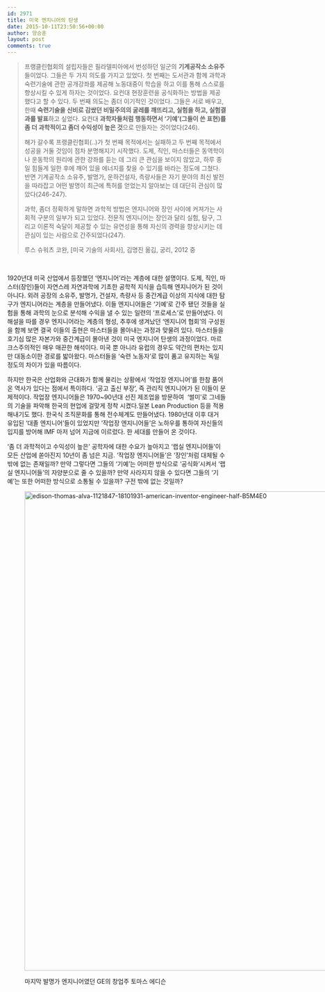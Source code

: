 ```yaml
---
id: 2971
title: 미국 엔지니어의 탄생
date: 2015-10-11T23:50:56+00:00
author: 양승훈
layout: post
comments: true
---
```

> 프랭클린협회의 설립자들은 필라델피아에서 번성하던 일군의 **기계공작소 소유주**들이었다. 그들은 두 가지 의도를 가지고 있었다. 첫 번째는 도서관과 함께 과학과 숙련기술에 관한 공개강좌를 제공해 노동대중이 학습을 하고 이를 통해 스스로를 향상시킬 수 있게 하자는 것이었다. 요컨대 현장훈련을 공식화하는 방법을 제공했다고 할 수 있다. 두 번째 의도는 좀더 이기적인 것이었다. 그들은 서로 배우고, 한때 **숙련기술을 신비로 감쌌던 비밀주의의 굴레를 깨뜨리고, 실험을 하고, 실험결과를 발표**하고 싶었다. 요컨대 **과학자들처럼 행동하면서 ‘기예’(그들이 쓴 표현)를 좀 더 과학적이고 좀더 수익성이 높은 것**으로 만들자는 것이었다(246).
> 
> 해가 갈수록 프랭클린협회(..)가 첫 번째 목적에서는 실패하고 두 번째 목적에서 성공을 거둘 것임이 점차 분명해지기 시작했다. 도제, 직인, 마스터들은 동역학이나 운동학의 원리에 관한 강좌를 듣는 데 그리 큰 관심을 보이지 않았고, 하루 종일 힘들게 일한 후에 깨어 있을 에너지를 찾을 수 있기를 바라는 정도에 그쳤다. 반면 기계공작소 소유주, 발명가, 운하건설자, 측량사들은 자기 분야의 최신 발전을 따라잡고 어떤 발명이 최근에 특허를 얻었는지 알아보는 데 대단히 관심이 많았다(246-247).
> 
> 과학, 좀더 정확하게 말하면 과학적 방법은 엔지니어와 장인 사이에 커져가는 사회적 구분의 일부가 되고 있었다. 전문직 엔지니어는 장인과 달리 실험, 탐구, 그리고 이론적 숙달이 제공할 수 있는 유연성을 통해 자신의 경력을 향상시키는 데 관심이 있는 사람으로 간주되었다(247).
> 
> 루스 슈워츠 코완, [미국 기술의 사회사], 김명진 옮김, 궁리, 2012 중

&nbsp;

1920년대 미국 산업에서 등장했던 &#8216;엔지니어&#8217;라는 계층에 대한 설명이다. 도제, 직인, 마스터(장인)들이 자연스레 자연과학에 기초한 공학적 지식을 습득해 엔지니어가 된 것이 아니다. 외려 공장의 소유주, 발명가, 건설자, 측량사 등 중간계급 이상의 지식에 대한 탐구가 엔지니어라는 계층을 만들어냈다. 이들 엔지니어들은 &#8216;기예&#8217;로 간주 됐던 것들을 실험을 통해 과학의 눈으로 분석해 수익을 낼 수 있는 일련의 &#8216;프로세스&#8217;로 만들어냈다. 이 해설을 따를 경우 엔지니어라는 계층의 형성, 추후에 생겨났던 &#8216;엔지니어 협회&#8217;의 구성원을 함께 보면 결국 이들의 출현은 마스터들을 몰아내는 과정과 맞물려 있다. 마스터들을 호기심 많은 자본가와 중간계급이 몰아낸 것이 미국 엔지니어 탄생의 과정이었다. 마르크스주의적인 매우 매끈한 해석이다. 미국 뿐 아니라 유럽의 경우도 약간의 편차는 있지만 대동소이한 경로를 밟아왔다. 마스터들을 &#8216;숙련 노동자&#8217;로 많이 품고 유지하는 독일 정도의 차이가 있을 따름이다.

하지만 한국은 산업화와 근대화가 함께 물리는 상황에서 &#8216;작업장 엔지니어&#8217;를 한참 품어온 역사가 있다는 점에서 특이하다. &#8216;공고 출신 부장&#8217;, 즉 관리직 엔지니어가 된 이들이 문제적이다. 작업장 엔지니어들은 1970~90년대 선진 제조업을 방문하여  &#8216;썰미&#8217;로 그네들의 기술을 파악해 한국의 현업에 걸맞게 정착 시켰다.일본 Lean Production 등을 적용해내기도 했다. 한국식 조직문화를 통해 전수체계도 만들어냈다. 1980년대 이후 대거 유입된 &#8216;대졸 엔지니어&#8217;들이 있었지만 &#8216;작업장 엔지니어들&#8217;은 노하우를 통하여 자신들의 입지를 방어해 IMF 마저 넘어 지금에 이르렀다. 한 세대를 만들어 온 것이다.

&#8216;좀 더 과학적이고 수익성이 높은&#8217; 공학자에 대한 수요가 높아지고 &#8216;랩실 엔지니어들&#8217;이 모든 산업에 쏟아진지 10년이 좀 넘은 지금. &#8216;작업장 엔지니어들&#8217;은 &#8216;장인&#8217;처럼 대체될 수밖에 없는 존재일까? 만약 그렇다면 그들의 &#8216;기예&#8217;는 어떠한 방식으로 &#8216;공식화&#8217;시켜서 &#8216;랩실 엔지니어들&#8217;의 자양분으로 줄 수 있을까? 만약 사라지지 않을 수 있다면 그들의 &#8216;기예&#8217;는 또한 어떠한 방식으로 소통될 수 있을까? 구전 밖에 없는 것일까?<figure id="attachment_2972" style="width: 1300px" class="wp-caption alignnone">

[<img class="wp-image-2972 size-full" src="http://flyhendrixfly.net/wp-content/uploads/2015/10/edison-thomas-alva-1121847-18101931-american-inventor-engineer-half-B5M4E0.jpg" alt="edison-thomas-alva-1121847-18101931-american-inventor-engineer-half-B5M4E0" width="1300" height="1104" srcset="http://localhost:8080/wordpress/wp-content/uploads/2015/10/edison-thomas-alva-1121847-18101931-american-inventor-engineer-half-B5M4E0.jpg 1300w, http://localhost:8080/wordpress/wp-content/uploads/2015/10/edison-thomas-alva-1121847-18101931-american-inventor-engineer-half-B5M4E0-300x255.jpg 300w, http://localhost:8080/wordpress/wp-content/uploads/2015/10/edison-thomas-alva-1121847-18101931-american-inventor-engineer-half-B5M4E0-1024x870.jpg 1024w, http://localhost:8080/wordpress/wp-content/uploads/2015/10/edison-thomas-alva-1121847-18101931-american-inventor-engineer-half-B5M4E0-900x764.jpg 900w" sizes="(max-width: 767px) 89vw, (max-width: 1000px) 54vw, (max-width: 1071px) 543px, 580px" />](http://flyhendrixfly.net/wp-content/uploads/2015/10/edison-thomas-alva-1121847-18101931-american-inventor-engineer-half-B5M4E0.jpg)<figcaption class="wp-caption-text">마지막 발명가 엔지니어였던 GE의 창업주 토마스 에디슨</figcaption></figure>